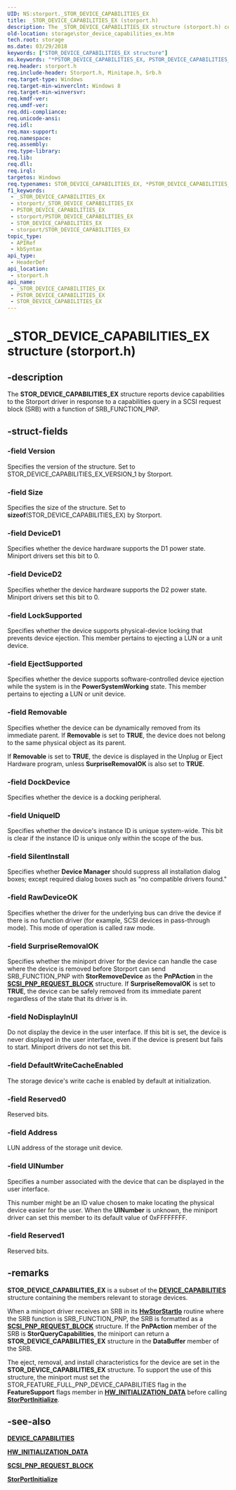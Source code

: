 ```yaml
---
UID: NS:storport._STOR_DEVICE_CAPABILITIES_EX
title: _STOR_DEVICE_CAPABILITIES_EX (storport.h)
description: The _STOR_DEVICE_CAPABILITIES_EX structure (storport.h) contains extended device capabilities information relevant to storage devices.
old-location: storage\stor_device_capabilities_ex.htm
tech.root: storage
ms.date: 03/29/2018
keywords: ["STOR_DEVICE_CAPABILITIES_EX structure"]
ms.keywords: "*PSTOR_DEVICE_CAPABILITIES_EX, PSTOR_DEVICE_CAPABILITIES_EX, PSTOR_DEVICE_CAPABILITIES_EX structure pointer [Storage Devices], STOR_DEVICE_CAPABILITIES_EX, STOR_DEVICE_CAPABILITIES_EX structure [Storage Devices], _STOR_DEVICE_CAPABILITIES_EX, storage.stor_device_capabilities_ex, storport/PSTOR_DEVICE_CAPABILITIES_EX, storport/STOR_DEVICE_CAPABILITIES_EX"
req.header: storport.h
req.include-header: Storport.h, Minitape.h, Srb.h
req.target-type: Windows
req.target-min-winverclnt: Windows 8
req.target-min-winversvr: 
req.kmdf-ver: 
req.umdf-ver: 
req.ddi-compliance: 
req.unicode-ansi: 
req.idl: 
req.max-support: 
req.namespace: 
req.assembly: 
req.type-library: 
req.lib: 
req.dll: 
req.irql: 
targetos: Windows
req.typenames: STOR_DEVICE_CAPABILITIES_EX, *PSTOR_DEVICE_CAPABILITIES_EX
f1_keywords:
 - _STOR_DEVICE_CAPABILITIES_EX
 - storport/_STOR_DEVICE_CAPABILITIES_EX
 - PSTOR_DEVICE_CAPABILITIES_EX
 - storport/PSTOR_DEVICE_CAPABILITIES_EX
 - STOR_DEVICE_CAPABILITIES_EX
 - storport/STOR_DEVICE_CAPABILITIES_EX
topic_type:
 - APIRef
 - kbSyntax
api_type:
 - HeaderDef
api_location:
 - storport.h
api_name:
 - _STOR_DEVICE_CAPABILITIES_EX
 - PSTOR_DEVICE_CAPABILITIES_EX
 - STOR_DEVICE_CAPABILITIES_EX
---
```


# _STOR_DEVICE_CAPABILITIES_EX structure (storport.h)


## -description

The **STOR_DEVICE_CAPABILITIES_EX** structure reports device capabilities to the Storport driver in response to a capabilities query in a SCSI request block (SRB) with a function of SRB_FUNCTION_PNP.

## -struct-fields

### -field Version

Specifies the version of the structure. Set to STOR_DEVICE_CAPABILITIES_EX_VERSION_1 by Storport.

### -field Size

Specifies the size of the structure. Set to **sizeof**(STOR_DEVICE_CAPABILITIES_EX) by Storport.

### -field DeviceD1

Specifies whether the device hardware supports the D1 power state. Miniport drivers set this bit to 0.

### -field DeviceD2

Specifies whether the device hardware supports the D2 power state. Miniport drivers set this bit to 0.

### -field LockSupported

Specifies whether the device supports physical-device locking that prevents device ejection. This member pertains to ejecting a LUN or a unit device.

### -field EjectSupported

Specifies whether the device supports software-controlled device ejection while the system is in the **PowerSystemWorking** state. This member pertains to ejecting a LUN or unit device.

### -field Removable

Specifies whether the device can be dynamically removed from its immediate parent. If **Removable** is set to **TRUE**, the device does not belong to the same physical object as its parent.

If **Removable** is set to **TRUE**, the device is displayed in the Unplug or Eject Hardware program, unless **SurpriseRemovalOK** is also set to **TRUE**.

### -field DockDevice

Specifies whether the device is a docking peripheral.

### -field UniqueID

Specifies whether the device's instance ID is unique system-wide. This bit is clear if the instance ID is unique only within the scope of the bus.

### -field SilentInstall

Specifies whether **Device Manager** should suppress all installation dialog boxes; except required dialog boxes such as "no compatible drivers found."

### -field RawDeviceOK

Specifies whether the driver for the underlying bus can drive the device if there is no function driver (for example, SCSI devices in pass-through mode). This mode of operation is called raw mode.

### -field SurpriseRemovalOK

Specifies whether the miniport driver for the device can handle the case where the device is removed before Storport can send SRB_FUNCTION_PNP with **StorRemoveDevice** as the **PnPAction** in the [**SCSI_PNP_REQUEST_BLOCK**](./ns-storport-_scsi_pnp_request_block.md) structure. If **SurpriseRemovalOK** is set to **TRUE**, the device can be safely removed from its immediate parent regardless of the state that its driver is in.

### -field NoDisplayInUI

Do not display the device in the user interface. If this bit is set, the device is never displayed in the user interface, even if the device is present but fails to start. Miniport drivers do not set this bit.

### -field DefaultWriteCacheEnabled

The storage device's write cache is enabled by default at initialization.

### -field Reserved0

Reserved bits.

### -field Address

LUN address of the storage unit device.

### -field UINumber

Specifies a number associated with the device that can be displayed in the user interface.

This number might be an ID value chosen to make locating the physical device easier for the user. When the **UINumber** is unknown, the miniport driver can set this member to its default value of 0xFFFFFFFF.

### -field Reserved1

Reserved bits.

## -remarks

**STOR_DEVICE_CAPABILITIES_EX** is a subset of the [**DEVICE_CAPABILITIES**](../wdm/ns-wdm-_device_capabilities.md) structure containing the members relevant to storage devices.

When a miniport driver receives an SRB in its [**HwStorStartIo**](nc-storport-hw_startio.md) routine where the SRB function is SRB_FUNCTION_PNP, the SRB is formatted as a [**SCSI_PNP_REQUEST_BLOCK**](ns-storport-_scsi_pnp_request_block.md) structure. If the **PnPAction** member of the SRB is **StorQueryCapabilities**, the miniport can return a **STOR_DEVICE_CAPABILITIES_EX** structure in the **DataBuffer** member of the SRB.

The eject, removal, and install characteristics for the device are set in the **STOR_DEVICE_CAPABILITIES_EX** structure. To support the use of this structure, the miniport must set the  STOR_FEATURE_FULL_PNP_DEVICE_CAPABILITIES flag in the  **FeatureSupport** flags member in [**HW_INITIALIZATION_DATA**](ns-storport-_hw_initialization_data-r1.md) before calling [**StorPortInitialize**](nf-storport-storportinitialize.md).

## -see-also

[**DEVICE_CAPABILITIES**](../wdm/ns-wdm-_device_capabilities.md)

[**HW_INITIALIZATION_DATA**](ns-storport-_hw_initialization_data-r1.md)

[**SCSI_PNP_REQUEST_BLOCK**](ns-storport-_scsi_pnp_request_block.md)

[**StorPortInitialize**](nf-storport-storportinitialize.md)

